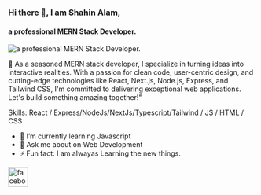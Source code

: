 ### Hi there 👋, I am Shahin Alam,
#### a professional  MERN Stack Developer.
![a professional  MERN Stack Developer.](https://scontent.fdac20-1.fna.fbcdn.net/v/t39.30808-6/459106598_1076971220742372_3575704910538662730_n.jpg?_nc_cat=111&ccb=1-7&_nc_sid=f727a1&_nc_eui2=AeGXxd_1hIW4AMc6KCg5VjInKdpCIgO63swp2kIiA7rezOgsU2RW5vM8UESinQv7iTgBYQafN6LTJ-q_DYNiFzGU&_nc_ohc=hqo9e2tUmaAQ7kNvgHwrtlc&_nc_ht=scontent.fdac20-1.fna&_nc_gid=ACFhejspJeQZefUhXIi3x_h&oh=00_AYBVEgqADoscmi0KyMdfIJLfIhmNHLjx5l0r8mA2W4uX_Q&oe=66E8EC35)

🚀 As a seasoned MERN stack developer, I specialize in turning ideas into interactive realities. With a passion for clean code, user-centric design, and cutting-edge technologies like React, Next.js, Node.js, Express, and Tailwind CSS, I'm committed to delivering exceptional web applications. Let's build something amazing together!"

Skills: React / Express/NodeJs/NextJs/Typescript/Tailwind / JS / HTML / CSS

- 🌱 I’m currently learning Javascript 
- 💬 Ask me about on Web Development 
- ⚡ Fun fact: I am alwayas Learning the new things. 


[<img src='https://cdn.jsdelivr.net/npm/simple-icons@3.0.1/icons/facebook.svg' alt='facebook' height='40'>](https://www.facebook.com/https://www.facebook.com/profile.php?id=100052885124976)  


